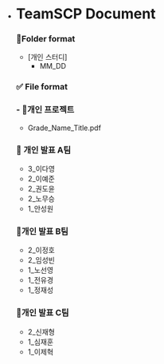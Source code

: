 - # TeamSCP Document


  ### 📁Folder format

  - [개인 스터디]
      - MM_DD
  ### ✅ File format

  ### - 📕개인 프로젝트
   - Grade_Name_Title.pdf 

  ### 📙 개인 발표 A팀
  - 3_이다영
  - 2_이예준
  - 2_권도윤
  - 2_노무승
  - 1_안성원
  
  ### 📙개인 발표 B팀
  - 2_이정호
  - 2_임성빈
  - 1_노선영
  - 1_전유경
  - 1_정재성

  ### 📙개인 발표 C팀
  - 2_신재형
  - 1_심재훈
  - 1_이제혁
